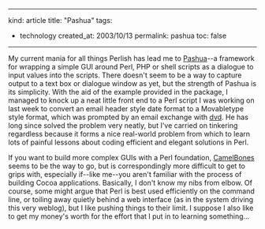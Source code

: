 -----
kind: article
title: "Pashua"
tags:
- technology
created_at: 2003/10/13
permalink: pashua
toc: false
-----

<p>My current mania for all things Perlish has lead me to <a href="http://q41.de/downloads/pashua_en/">Pashua</a>--a framework for wrapping a simple GUI around Perl, PHP or shell scripts as a dialogue to input values into the scripts. There doesn't seem to be a way to capture output to a text box or dialogue window as yet, but the strength of Pashua is its simplicity. With the aid of the example provided in the package, I managed to knock up a neat little front end to a Perl script I was working on last week to convert an email header style date format to a Movabletype style format, which was prompted by an email exchange with <a href="http://fuddland.org.uk/blog/">dvd</a>. He has long since solved the problem very neatly, but I've carried on tinkering regardless because it forms a nice real-world problem from which to learn lots of painful lessons about coding efficient and elegant solutions in Perl.</p>

<p>If you want to build more complex GUIs with a Perl foundation, <a href="http://camelbones.sourceforge.net/">CamelBones</a> seems to be the way to go, but is correspondingly more difficult to get to grips with, especially if--like me--you aren't familiar with the process of building Cocoa applications. Basically, I don't know my nibs from elbow. Of course, some might argue that Perl is best used efficiently on the command line, or toiling away quietly behind a web interface (as in the system driving this very weblog), but I like pushing things to their limit. I suppose I also like to get my money's worth for the effort that I put in to learning something...</p>


